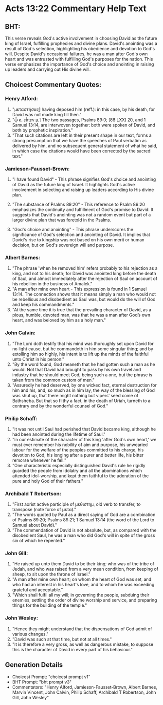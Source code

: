 # Acts 13:22 Commentary Help Text

## BHT:
This verse reveals God's active involvement in choosing David as the future king of Israel, fulfilling prophecies and divine plans. David's anointing was a result of God's selection, highlighting his obedience and devotion to God's will. Despite David's occasional failures, he was a man after God's own heart and was entrusted with fulfilling God's purposes for the nation. This verse emphasizes the importance of God's choice and anointing in raising up leaders and carrying out His divine will.

## Choicest Commentary Quotes:
### Henry Alford:
1. "μεταστήσας] having deposed him (reff.): in this case, by his death, for David was not made king till then." 
2. "ᾧ κ. εἶπεν μ.] The two passages, Psalms 89:0; (88 LXX) 20, and 1 Samuel 13:14, are interwoven together: both were spoken of David, and both by prophetic inspiration."
3. "That such citations are left in their present shape in our text, forms a strong presumption that we have the speeches of Paul verbatim as delivered by him, and no subsequent general statement of what he said, in which case the citations would have been corrected by the sacred text."

### Jamieson-Fausset-Brown:
1. "I have found David" - This phrase signifies God's choice and anointing of David as the future king of Israel. It highlights God's active involvement in selecting and raising up leaders according to His divine plan.

2. "The substance of Psalms 89:20" - This reference to Psalm 89:20 emphasizes the continuity and fulfillment of God's promise to David. It suggests that David's anointing was not a random event but part of a larger divine plan that was foretold in the Psalms.

3. "God's choice and anointing" - This phrase underscores the significance of God's selection and anointing of David. It implies that David's rise to kingship was not based on his own merit or human decision, but on God's sovereign will and purpose.

### Albert Barnes:
1. "The phrase 'when he removed him' refers probably to his rejection as a king, and not to his death; for David was anointed king before the death of Saul, and almost immediately after the rejection of Saul on account of his rebellion in the business of Amalek."
2. "A man after mine own heart - This expression is found in 1 Samuel 13:14. The connection shows that it means simply a man who would not be rebellious and disobedient as Saul was, but would do the will of God and keep his commandments."
3. "At the same time it is true that the prevailing character of David, as a pious, humble, devoted man, was that he was a man after God’s own heart, and was beloved by him as a holy man."

### John Calvin:
1. "The Lord doth testify that his mind was thoroughly set upon David for no light cause, but he commandeth in him some singular thing; and by extolling him so highly, his intent is to lift up the minds of the faithful unto Christ in his person."
2. "By the word found, God meaneth that he had gotten such a man as he would. Not that David had brought to pass by his own travel and industry that he should meet God, being such a one, but the phrase is taken from the common custom of men."
3. "Assuredly he had deserved, by one wicked fact, eternal destruction for him and his, and, so much as in him lay, the way of the blessing of God was shut up, that there might nothing but vipers’ seed come of Bathsheba. But that so filthy a fact, in the death of Uriah, turneth to a contrary end by the wonderful counsel of God."

### Philip Schaff:
1. "It was not until Saul had perished that David became king, although he had been anointed during the lifetime of Saul."
2. "In our estimate of the character of this king 'after God's own heart,' we must ever remember his nobility of aim and purpose, his unwearied labour for the welfare of the peoples committed to his charge, his devotion to God, his longing after a purer and better life, his bitter remorse whenever he fell."
3. "One characteristic especially distinguished David's rule he rigidly guarded the people from idolatry and all the abominations which attended idol-worship, and kept them faithful to the adoration of the pure and holy God of their fathers."

### Archibald T Robertson:
1. "First aorist active participle of μεθιστημ, old verb to transfer, to transpose (note force of μετα)."
2. "The words quoted by Paul as a direct saying of God are a combination of Psalms 89:20; Psalms 89:21; 1 Samuel 13:14 (the word of the Lord to Samuel about David)."
3. "The commendation of David is not absolute, but, as compared with the disobedient Saul, he was a man who did God's will in spite of the gross sin of which he repented."

### John Gill:
1. "He raised up unto them David to be their king; who was of the tribe of Judah, and who was raised from a very mean condition, from keeping of sheep, to sit upon the throne of Israel." 
2. "A man after mine own heart; on whom the heart of God was set, and who had an interest in his heart's love, and to whom he was exceeding grateful and acceptable."
3. "Which shall fulfil all my will; in governing the people, subduing their enemies, settling the order of divine worship and service, and preparing things for the building of the temple."

### John Wesley:
1. "Hence they might understand that the dispensations of God admit of various changes."
2. "David was such at that time, but not at all times."
3. "It is therefore a very gross, as well as dangerous mistake, to suppose this is the character of David in every part of his behaviour."


## Generation Details
- Choicest Prompt: "choicest prompt v1"
- BHT Prompt: "bht prompt v3"
- Commentators: "Henry Alford, Jamieson-Fausset-Brown, Albert Barnes, Marvin Vincent, John Calvin, Philip Schaff, Archibald T Robertson, John Gill, John Wesley"
